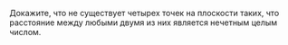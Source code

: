 Докажите,  что  не  существует  четырех  точек  на  плоскости  таких,  что  расстояние между
любыми двумя из них является нечетным целым числом.